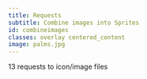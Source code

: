 ```yaml
---
title: Requests
subtitle: Combine images into Sprites
id: combineimages
classes: overlay centered_content
image: palms.jpg
---
```


<div class="big_text">
    13 requests to icon/image files
</div>